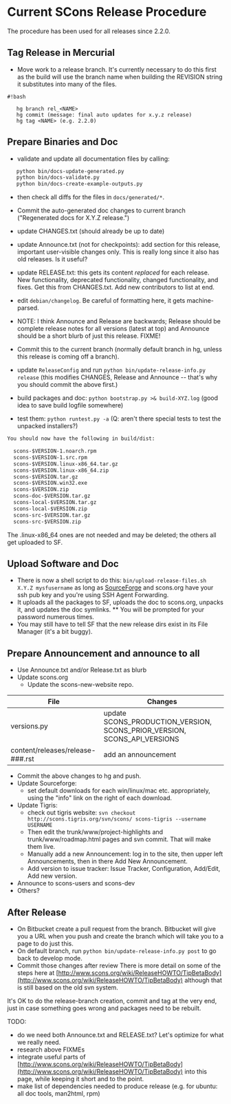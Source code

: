 # Current SCons Release Procedure

The procedure has been used for all releases since 2.2.0. 

## Tag Release in Mercurial

* Move work to a release branch. It's currently necessary to do this first as the build will use the branch name when building the REVISION string it substitutes into many of the files.


```
#!bash

   hg branch rel_<NAME>
   hg commit (message: final auto updates for x.y.z release)
   hg tag <NAME> (e.g. 2.2.0)
```


## Prepare Binaries and Doc

* validate and update all documentation files by calling: 

```txt
   python bin/docs-update-generated.py
   python bin/docs-validate.py
   python bin/docs-create-example-outputs.py
```
* then check all diffs for the files in `docs/generated/*`.

* Commit the auto-generated doc changes to current branch ("Regenerated docs for X.Y.Z release.") 
* update CHANGES.txt (should already be up to date) 
* update Announce.txt (not for checkpoints): add section for this release, important user-visible changes only.  This is really long since it also has old releases.  Is it useful? 
* update RELEASE.txt: this gets its content *replaced* for each release.  New functionality, deprecated functionality, changed functionality, and fixes.  Get this from CHANGES.txt.  Add new contributors to list at end. 
* edit `debian/changelog`. Be careful of formatting here, it gets machine-parsed. 
* NOTE: I think Announce and Release are backwards; Release should be complete release notes for all versions (latest at top) and Announce should be a short blurb of just this release.  FIXME! 
* Commit this to the current branch (normally default branch in hg, unless this release is coming off a branch). 
* update `ReleaseConfig` and run `python bin/update-release-info.py release` (this modifies CHANGES, Release and Announce -- that's why you should commit the above first.) 
* build packages and doc: `python bootstrap.py >& build-XYZ.log` (good idea to save build logfile somewhere) 
* test them: `python runtest.py -a` (Q: aren't there special tests to test the unpacked installers?) 

```txt
You should now have the following in build/dist: 

  scons-$VERSION-1.noarch.rpm
  scons-$VERSION-1.src.rpm
  scons-$VERSION.linux-x86_64.tar.gz
  scons-$VERSION.linux-x86_64.zip
  scons-$VERSION.tar.gz
  scons-$VERSION.win32.exe
  scons-$VERSION.zip
  scons-doc-$VERSION.tar.gz
  scons-local-$VERSION.tar.gz
  scons-local-$VERSION.zip
  scons-src-$VERSION.tar.gz
  scons-src-$VERSION.zip
```

The .linux-x86_64 ones are not needed and may be deleted; the others all get uploaded to SF. 


## Upload Software and Doc

* There is now a shell script to do this: `bin/upload-release-files.sh X.Y.Z mysfusername` as long as [SourceForge](SourceForge) and scons.org have your ssh pub key and you're using SSH Agent Forwarding. 
* It uploads all the packages to SF, uploads the doc to scons.org, unpacks it, and updates the doc symlinks.
** You will be prompted for your password numerous times. 
* You may still have to tell SF that the new release dirs exist in its File Manager (it's a bit buggy). 

## Prepare Announcement and announce to all

* Use Announce.txt and/or Release.txt as blurb 
* Update scons.org
  * Update the scons-new-website repo.  

| File   | Changes  |
|---|---|
| versions.py  | update SCONS_PRODUCTION_VERSION, SCONS_PRIOR_VERSION, SCONS_API_VERSIONS  |
| content/releases/release-###.rst | add an announcement |


* Commit the above changes to hg and push. 
* Update Sourceforge: 
   * set default downloads for each win/linux/mac etc. appropriately, using the "info" link on the right of each download. 
* Update Tigris: 
   * check out tigris website: `svn checkout http://scons.tigris.org/svn/scons/ scons-tigris --username USERNAME` 
   * Then edit the trunk/www/project-highlights and trunk/www/roadmap.html pages and svn commit.  That will make them live. 
   * Manually add a new Announcement: log in to the site, then upper left Announcements, then in there Add New Announcement. 
   * Add version to issue tracker: Issue Tracker, Configuration, Add/Edit, Add new version. 
* Announce to scons-users and scons-dev 
* Others? 

## After Release

* On Bitbucket create a pull request from the branch. Bitbucket will give you a URL when you push and create the branch which will take you to a page to do just this.
* On default branch, run `python bin/update-release-info.py post` to go back to develop mode. 
* Commit those changes after review 
There is more detail on some of the steps here at [http://www.scons.org/wiki/ReleaseHOWTO/TipBetaBody](http://www.scons.org/wiki/ReleaseHOWTO/TipBetaBody) although that is still based on the old svn system. 

It's OK to do the release-branch creation, commit and tag at the very end, just in case something goes wrong and packages need to be rebuilt. 

TODO: 

* do we need both Announce.txt and RELEASE.txt?  Let's optimize for what we really need. 
* research above FIXMEs 
* integrate useful parts of [http://www.scons.org/wiki/ReleaseHOWTO/TipBetaBody](http://www.scons.org/wiki/ReleaseHOWTO/TipBetaBody) into this page, while keeping it short and to the point. 
* make list of dependencies needed to produce release (e.g. for ubuntu: all doc tools, man2html, rpm) 